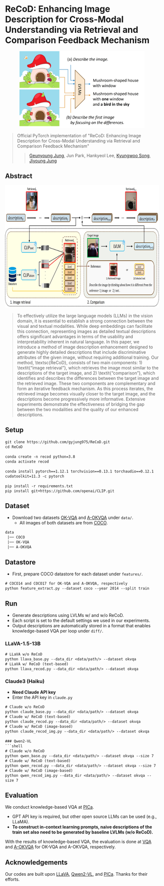 # ReCoD: Enhancing Image Description for Cross-Modal Understanding via Retrieval and Comparison Feedback Mechanism
<p align="center">
<img src="figs/init_fig.jpg" alt= "" width="" height="250">
</p>

> Official PyTorch implementation of "ReCoD: Enhancing Image Description for Cross-Modal Understanding via Retrieval and Comparison Feedback Mechanism"
> > [Geunyoung Jung](https://gyjung975.github.io/), Jun Park, Hankyeol Lee, [Kyungwoo Song](https://scholar.google.com/citations?user=HWxRii4AAAAJ&hl=ko), [Jiyoung Jung ](https://rcv.uos.ac.kr/)

## Abstract
<p align="center">
<img src="figs/framework.jpg" alt= "" width="" height="400">
</p>

> To effectively utilize the large language models (LLMs) in the vision domain, it is essential to establish a strong connection between the visual and textual modalities. While deep embeddings can facilitate this connection, representing images as detailed textual descriptions offers significant advantages in terms of the usability and interpretability inherent in natural language. In this paper, we introduce a method of image description enhancement designed to generate highly detailed descriptions that include discriminative attributes of the given image, without requiring additional training. Our method, \textsc{ReCoD}, consists of two main components: 1) \textit{“image retrieval”}, which retrieves the image most similar to the descriptions of the target image, and 2) \textit{“comparison”}, which identifies and describes the differences between the target image and the retrieved image. These two components are complementary and form an iterative feedback mechanism. As this process iterates, the retrieved image becomes visually closer to the target image, and the descriptions become progressively more informative. Extensive experiments demonstrate the effectiveness of bridging the gap between the two modalities and the quality of our enhanced descriptions.

## Setup
```shell
git clone https://github.com/gyjung975/ReCoD.git
cd ReCoD

conda create -n recod python=3.8
conda activate recod

conda install pytorch==1.12.1 torchvision==0.13.1 torchaudio==0.12.1 cudatoolkit=11.3 -c pytorch

pip install -r requirements.txt
pip install git+https://github.com/openai/CLIP.git
```

## Dataset
* Download two datasets [OK-VQA](https://okvqa.allenai.org/) and [A-OKVQA](https://github.com/allenai/aokvqa) under `data/`.
  * All images of both datasets are from [COCO](https://cocodataset.org/#home).
```shell
data
 |── COCO
 |── OK-VQA
 |── A-OKVQA
```

## Datastore
* First, prepare COCO datastore for each dataset under `features/`.
```shell
# COCO14 and COCO17 for OK-VQA and A-OKVQA, respectively
python feature_extract.py --dataset coco --year 2014 --split train
```

## Run
* Generate descriptions using LVLMs w/ and w/o ReCoD.
* Each script is set to the default settings we used in our experiments.
* Output descriptions are automatically stored in a format that enables knowledge-based VQA per loop under `diff/`.

### LLaVA-1.5-13B
```shell
# LLaVA w/o ReCoD
python llava_base.py --data_dir <data/path/> --dataset okvqa
# LLaVA w/ ReCoD (text-based)
python llava_recod.py --data_dir <data/path/> --dataset okvqa
```
### Claude3 (Haiku)
* **Need Claude API key**
* Enter the API key in `claude.py`
```shell
# Claude w/o ReCoD
python claude_base.py --data_dir <data/path/> --dataset okvqa
# Claude w/ ReCoD (text-based)
python claude_recod.py --data_dir <data/path/> --dataset okvqa
# Claude w/ ReCoD (image-based)
python claude_recod_img.py --data_dir <data/path/> --dataset okvqa

### Qwen2-VL
```shell
# Claude w/o ReCoD
python qwen_base.py --data_dir <data/path/> --dataset okvqa --size 7
# Claude w/ ReCoD (text-based)
python qwen_recod.py --data_dir <data/path/> --dataset okvqa --size 7
# Claude w/ ReCoD (image-based)
python qwen_recod_img.py --data_dir <data/path/> --dataset okvqa --size 7
```

## Evaluation
We conduct knowledge-based VQA at [PICa](https://github.com/microsoft/PICa).
* GPT API key is required, but other open source LLMs can be used (e.g., LLaMA).
* **To construct in-context learning prompts, naive descriptions of the train set also need to be generated by baseline LVLMs (w/o ReCoD).**

With the results of knowledge-based VQA, the evaluation is done at [VQA](https://github.com/GT-Vision-Lab/VQA) and [A-OKVQA](https://github.com/allenai/aokvqa) for OK-VQA and A-OKVQA, respectively.

## Acknowledgements
Our codes are built upon [LLaVA](https://github.com/haotian-liu/LLaVA), [Qwen2-VL](https://github.com/QwenLM/Qwen2.5-VL), and [PICa](https://github.com/microsoft/PICa). Thanks for their efforts.

